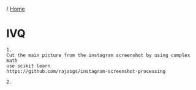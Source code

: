 / [Home](index.md)

# IVQ





```
1.
Cut the main picture from the instagram screenshot by using complex math
use scikit learn
https://github.com/rajasgs/instagram-screenshot-processing

2.
```

